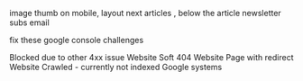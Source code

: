 image thumb on mobile, layout
next articles , below the article
newsletter subs email

fix these google console challenges

Blocked due to other 4xx issue	Website	
Soft 404	Website	
Page with redirect	Website	
Crawled - currently not indexed	Google systems	

